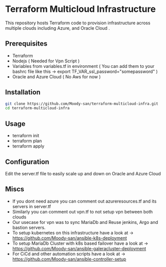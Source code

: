 # Terraform Multicloud Infrastructure

This repository hosts Terraform code to provision infrastructure across multiple clouds including Azure, and Oracle Cloud .

## Prerequisites

- Terraform
- Nodejs ( Needed for Vpn Script )
- Variables from variables.tf in environment ( You can add them to your bashrc file like this -> export TF_VAR_ssl_password="somepassword" )
- Oracle and Azure Cloud ( No Aws for now )
  
## Installation

```bash
git clone https://github.com/Moody-san/terraform-multicloud-infra.git
cd terraform-multicloud-infra
```
## Usage

- terraform init
- terraform plan
- terraform apply

## Configuration

Edit the server.tf file to easily scale up and down on Oracle and Azure Cloud

## Miscs

- If you dont need azure you can comment out azureresources.tf and its servers in server.tf
- Similarly you can comment out vpn.tf to not setup vpn between both clouds
- Our usecase for vpn was to sync MariaDb and Reuse jenkins, Argo and bastion servers.
- To setup kubernetes on this infrastructure have a look at -> https://github.com/Moody-san/ansible-k8s-deployment
- To setup MariaDb Cluster with k8s based failover have a look at -> https://github.com/Moody-san/ansible-galeracluster-deployment
- For CiCd and other automation scripts have a look at -> https://github.com/Moody-san/ansible-controller-setup

